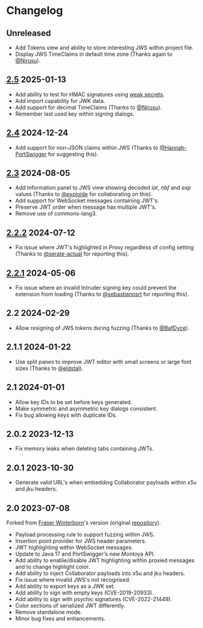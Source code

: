 # Changelog
## Unreleased
- Add Tokens view and ability to store interesting JWS within project file.
- Display JWS TimeClaims in default time zone (Thanks again to [@Nirusu](https://github.com/Nirusu)).

## [2.5](https://github.com/DolphFlynn/jwt-editor/releases/tag/2.5) 2025-01-13
- Add ability to test for HMAC signatures using [weak secrets](https://github.com/wallarm/jwt-secrets).
- Add import capability for JWK data.
- Add support for decimal TimeClaims (Thanks to [@Nirusu](https://github.com/Nirusu)).
- Remember last used key within signing dialogs.

## [2.4](https://github.com/DolphFlynn/jwt-editor/releases/tag/2.4) 2024-12-24
- Add support for non-JSON claims within JWS (Thanks to [@Hannah-PortSwigger](https://github.com/Hannah-PortSwigger) for suggesting this).

## [2.3](https://github.com/DolphFlynn/jwt-editor/releases/tag/2.3) 2024-08-05
- Add Information panel to JWS view showing decoded *iat*, *nbf* and *exp* values (Thanks to [@exploide](https://github.com/exploide) for collaborating on this).
- Add support for WebSocket messages containing JWT's.
- Preserve JWT order when message has multiple JWT's.
- Remove use of commons-lang3.

## [2.2.2](https://github.com/DolphFlynn/jwt-editor/releases/tag/2.2.2) 2024-07-12
- Fix issue where JWT's highlighted in Proxy regardless of config setting (Thanks to [@serate-actual](https://github.com/serate-actual) for reporting this).

## [2.2.1](https://github.com/DolphFlynn/jwt-editor/releases/tag/2.2.1) 2024-05-06
- Fix issue where an invalid Intruder signing key could prevent the extension from loading (Thanks to [@sebastianosrt](https://github.com/sebastianosrt) for reporting this).

## 2.2 2024-02-29
- Allow resigning of JWS tokens during fuzzing (Thanks to [@BafDyce](https://github.com/BafDyce)).

## 2.1.1 2024-01-22
- Use split panes to improve JWT editor with small screens or large font sizes (Thanks to [@eldstal](https://github.com/eldstal)).

## 2.1 2024-01-01
- Allow key IDs to be set before keys generated.
- Make symmetric and asymmetric key dialogs consistent.
- Fix bug allowing keys with duplicate IDs.


## 2.0.2 2023-12-13
- Fix memory leaks when deleting tabs containing JWTs.


## 2.0.1  2023-10-30
- Generate valid URL's when embedding Collaborator payloads within *x5u* and *jku* headers.


## 2.0  2023-07-08

Forked from [Fraser Winterborn](https://uk.linkedin.com/in/fraser-winterborn-198b8a129)'s version (original [repository](https://github.com/blackberry/jwt-editor)).
* Payload processing rule to support fuzzing within JWS.
* Insertion point provider for JWS header parameters.
* JWT highlighting within WebSocket messages.
* Update to Java 17 and PortSwigger's new Montoya API.
* Add ability to enable/disable JWT highlighting within proxied messages and to change highlight color.
* Add ability to inject Collaborator payloads into x5u and jku headers.
* Fix issue where invalid JWS's not recognised.
* Add ability to export keys as a JWK set.
* Add ability to sign with empty keys (CVE-2019-20933).
* Add ability to sign with psychic signatures (CVE-2022-21449).
* Color sections of serialized JWT differently. 
* Remove standalone mode.
* Minor bug fixes and enhancements.
